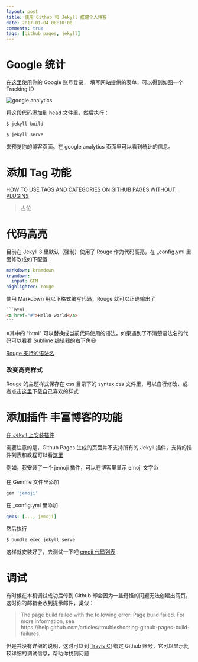 ```yaml
---
layout: post
title: 使用 Github 和 Jekyll 搭建个人博客
date: 2017-01-04 08:10:00
comments: true
tags: [github pages, jekyll]
---
```


# Google 统计

在<a href="https://www.google.com/analytics">这里</a>使用你的 Google 账号登录，
填写网站提供的表单，可以得到如图一个 Tracking ID

<img src="{{ site.baseurl }}/img/ga.jpg" alt="google analytics">

将这段代码添加到 head 文件里，然后执行：

```bash
$ jekyll build
```

```bash
$ jekyll serve
```

来预览你的博客页面。在 google analytics 页面里可以看到统计的信息。

# 添加 Tag 功能
<a href="http://www.minddust.com/post/tags-and-categories-on-github-pages/">HOW TO USE TAGS AND CATEGORIES ON GITHUB PAGES WITHOUT PLUGINS</a>
<blockquote>
	占位
</blockquote>

# 代码高亮

目前在 Jekyll 3 里默认（强制）使用了 Rouge 作为代码高亮，在 _config.yml 里面修改成如下配置：

```yaml
markdown: kramdown
kramdown:
  input: GFM
highlighter: rouge
```

使用 Markdown 用以下格式编写代码，Rouge 就可以正确输出了

```markdown
`​``html
<a href="#">Hello world</a>
`​``
```
※其中的 "html" 可以替换成当前代码使用的语法，如果遇到了不清楚语法名的代码可以看看 Sublime 编辑器的右下角:smiley:

<a href="https://github.com/jneen/rouge/wiki/List-of-supported-languages-and-lexers">Rouge 支持的语法名</a>

### 改变高亮样式

Rouge 的主题样式保存在 css 目录下的 syntax.css 文件里，可以自行修改，或者点击<a href="http://jwarby.github.io/jekyll-pygments-themes/languages/javascript.html">这里</a>下载自己喜欢的样式

# 添加插件 丰富博客的功能

<a href="http://jekyllcn.com/docs/plugins/">在 Jekyll 上安装插件</a>

需要注意的是，Github Pages 生成的页面并不支持所有的 Jekyll 插件，支持的插件列表和教程可以看<a href="https://help.github.com/articles/adding-jekyll-plugins-to-a-github-pages-site/">这里</a>

例如，我安装了一个 jemoji 插件，可以在博客里显示 emoji 文字:+1:

在 Gemfile 文件里添加

```ruby
gem 'jemoji'
```

在 _config.yml 里添加

```yaml
gems: [..., jemoji]
```

然后执行

```bash
$ bundle exec jekyll serve
```

这样就安装好了，去测试一下吧
<a href="http://www.webpagefx.com/tools/emoji-cheat-sheet/">emoji 代码列表</a>

# 调试

有时候在本机调试成功后传到 Github 却会因为一些奇怪的问题无法创建出网页，这时你的邮箱会收到提示邮件，类似：

<blockquote>
The page build failed with the following error:
Page build failed. For more information, see https://help.github.com/articles/troubleshooting-github-pages-build-failures.
</blockquote>

但是并没有详细的说明，这时可以到 <a href="https://travis-ci.org/">Travis CI</a> 绑定 Github 账号，它可以显示比较详细的调试信息，帮助你找到问题